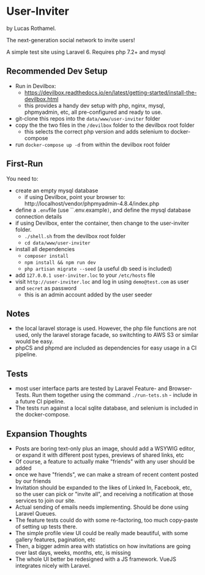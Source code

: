 # User-Inviter
by Lucas Rothamel.

The next-generation social network to invite users!

A simple test site using Laravel 6. Requires php 7.2+ and mysql

## Recommended Dev Setup
- Run in Devilbox: 
  - https://devilbox.readthedocs.io/en/latest/getting-started/install-the-devilbox.html
  - this provides a handy dev setup with php, nginx, mysql, phpmyadmin, etc, all pre-configured and ready to use. 
- git-clone this repos into the ``data/www/user-inviter`` folder
- copy the the two files in the ``/devilbox`` folder to the devilbox root folder
  - this selects the correct php version and adds selenium to docker-compose
- run ``docker-compose up -d`` from within the devilbox root folder

## First-Run
You need to:
- create an empty mysql database
  - if using Devilbox, point your browser to: http://localhost/vendor/phpmyadmin-4.8.4/index.php
- define a ``.env``file (use ``.env.example`)`, and define the mysql database connection details
- if using Devilbox, enter the container, then change to the user-inviter folder.
  - ``./shell.sh`` from the devilbox root folder
  - ``cd data/www/user-inviter``
- install all dependencies
  - ``composer install``
  - ``npm install && npm run dev``
  - ``php artisan migrate --seed`` (a useful db seed is included)
- add ``127.0.0.1 user-inviter.loc`` to your ``/etc/hosts`` file
- visit ``http://user-inviter.loc`` and log in using `demo@test.com` as user and `secret` as password
  - this is an admin account added by the user seeder

## Notes
- the local laravel storage is used. However, the php file functions are not used, only the laravel storage facade, so switchting to AWS S3 or similar would be easy.
- phpCS and phpmd are included as dependencies for easy usage in a CI pipeline.

## Tests
- most user interface parts are tested by Laravel Feature- and Browser-Tests. 
Run them together using the command ``./run-tets.sh`` - include in a future CI pipeline.
- The tests run against a local sqlite database, and selenium is included in the docker-compose. 

## Expansion Thoughts
- Posts are boring text-only plus an image, should add a WSYWIG editor, or expand it with different post types, previews of shared links, etc
- Of course, a feature to actually make "friends" with any user should be added
- once we have "friends", we can make a stream of recent content posted by our friends
- Invitation should be expanded to the likes of Linked In, Facebook, etc, so the user can pick or "invite all", and receiving a notification at those services to join our site. 
- Actual sending of emails needs implementing. Should be done using Laravel Queues.
- The feature tests could do with some re-factoring, too much copy-paste of setting up tests there.
- The simple profile view UI could be really made beautiful, with some gallery features, pagination, etc
- Then, a bigger admin area with statistics on how invitations are going over last days, weeks, months, etc, is missing
- The whole UI better be redesigned with a JS framework. VueJS integrates nicely with Laravel.
